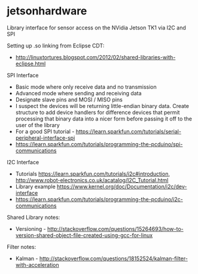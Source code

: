 # jetsonhardware

Library interface for sensor access on the NVidia Jetson TK1 via I2C and SPI

Setting up .so linking from Eclipse CDT:
  * http://linuxtortures.blogspot.com/2012/02/shared-libraries-with-eclipse.html

SPI Interface
  * Basic mode where only receive data and no transmission
  * Advanced mode where sending and receiving data
  * Designate slave pins and MOSI / MISO pins
  * I suspect the devices will be returning little-endian binary data. Create structure to add device handlers for difference devices that permit processing that binary data into a nicer form before passing it off to the user of the library
  * For a good SPI tutorial - https://learn.sparkfun.com/tutorials/serial-peripheral-interface-spi
  * https://learn.sparkfun.com/tutorials/programming-the-pcduino/spi-communications


I2C Interface
  * Tutorials https://learn.sparkfun.com/tutorials/i2c#introduction, http://www.robot-electronics.co.uk/acatalog/I2C_Tutorial.html
  * Library example https://www.kernel.org/doc/Documentation/i2c/dev-interface
  * https://learn.sparkfun.com/tutorials/programming-the-pcduino/i2c-communications


Shared Library notes:
  * Versioning - http://stackoverflow.com/questions/15264693/how-to-version-shared-object-file-created-using-gcc-for-linux


Filter notes:
  * Kalman - http://stackoverflow.com/questions/18152524/kalman-filter-with-acceleration
  
  
